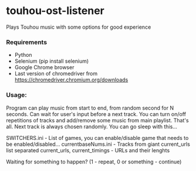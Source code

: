 # touhou-ost-listener
Plays Touhou music with some options for good experience

### Requirements
- Python
- Selenium (pip install selenium)
- Google Chrome browser
- Last version of chromedriver from https://chromedriver.chromium.org/downloads

### Usage:
Program can play music from start to end, from random second for N seconds. Can wait for user's input before a next track.
You can turn on/off repetitions of tracks and add/remove some music from main playlist. That's all.
Next track is always chosen randomly.
You can go sleep with this...

SWITCHERS.ini - List of games, you can enable/disable game that needs to be enabled/disabled...
currentbaseNums.ini - Tracks from giant current_urls list separated
current_urls, current_timings - URLs and their lenghts

Waiting for something to happen? (1 - repeat, 0 or something - continue)
